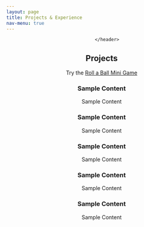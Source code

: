```yaml
---
layout: page
title: Projects & Experience
nav-menu: true
---
```


<!-- Main -->
<div id="main" class="alt">

<!-- One -->
<section id="one">
	<div class="inner">
		<header class="major">
			
		</header>

<h2 id="content">Projects</h2>
<p>Try the <a href="https://luisfernandezjr.com/unity/index.html">Roll a Ball Mini Game</a> </p>
<div class="row">
	<div class="6u 12u$(small)">
		<h3>Sample Content</h3>
		<p>Sample Content</p>
	</div>
	<div class="6u$ 12u$(small)">
		<h3>Sample Content</h3>
		<p>Sample Content</p>
	</div>
	<!-- Break -->
	<div class="4u 12u$(medium)">
		<h3>Sample Content</h3>
		<p>Sample Content</p>
	</div>
	<div class="4u 12u$(medium)">
		<h3>Sample Content</h3>
		<p>Sample Content</p>
	</div>
	<div class="4u$ 12u$(medium)">
		<h3>Sample Content</h3>
		<p>Sample Content</p>
	</div>
</div>

</div>
